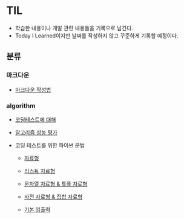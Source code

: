 # TIL

- 학습한 내용이나 개발 관련 내용들을 기록으로 남긴다.
- Today I Learned이지만 날짜를 작성하지 않고 꾸준하게 기록할 예정이다.

## 분류

### 마크다운
  - [마크다운 작성법](https://github.com/KJH622/TIL/blob/main/Markdown/markdown.md)

### algorithm
  - [코딩테스트에 대해](https://github.com/KJH622/TIL/blob/main/algorithm/outline.md)
  - [알고리즘 성능 평가](https://github.com/KJH622/TIL/blob/main/algorithm/complexity.md)
  - 코딩 테스트를 위한 파이썬 문법

    - [자료형](https://github.com/KJH622/TIL/blob/main/algorithm/python_grammar/data_type.md)

    - [리스트 자료형](https://github.com/KJH622/TIL/blob/main/algorithm/python_grammar/list.md)

    - [문자열 자료형 & 튜플 자료형](https://github.com/KJH622/TIL/blob/main/algorithm/python_grammar/string_tuple.md)

    - [사전 자료형 & 집합 자료형](https://github.com/KJH622/TIL/blob/main/algorithm/python_grammar/dictionary_set.md)

    - [기본 입출력](https://github.com/KJH622/TIL/blob/main/algorithm/python_grammar/input.md)
